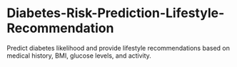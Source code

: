 # Diabetes-Risk-Prediction-Lifestyle-Recommendation
Predict diabetes likelihood and provide lifestyle recommendations based on medical history, BMI, glucose levels, and activity.
